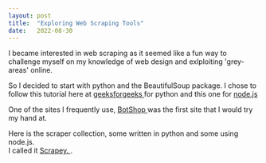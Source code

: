 ```yaml
---
layout: post
title:  "Exploring Web Scraping Tools"
date:   2022-08-30
---
```


I became interested in web scraping as it seemed like a fun way to challenge myself on my knowledge of
web design and exlploiting 'grey-areas' online.

So I decided to start with python and the BeautifulSoup package. I chose to follow this
tutorial here at <a href='https://www.geeksforgeeks.org/python-web-scraping-tutorial/'>geeksforgeeks </a>
for python and this one for <a href='https://www.freecodecamp.org/news/how-to-scrape-websites-with-node-js-and-cheerio/' > node.js </a>

One of the sites I frequently use, <a href='https://www.botshop.co.za/'> BotShop </a> was the first site that I would try my hand at.

Here is the scraper collection, some written in python and some using node.js.<br>
I called it <a href='https://github.com/jhein420/scrapey' > Scrapey. </a>.